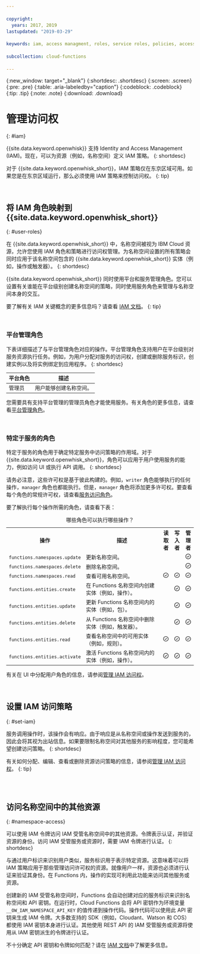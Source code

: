 ```yaml
---

copyright:
  years: 2017, 2019
lastupdated: "2019-03-29"

keywords: iam, access managment, roles, service roles, policies, access

subcollection: cloud-functions

---
```


{:new_window: target="_blank"}
{:shortdesc: .shortdesc}
{:screen: .screen}
{:pre: .pre}
{:table: .aria-labeledby="caption"}
{:codeblock: .codeblock}
{:tip: .tip}
{:note: .note}
{:download: .download}


# 管理访问权
{: #iam}

{{site.data.keyword.openwhisk}} 支持 Identity and Access Management (IAM)。现在，可以为资源（例如，名称空间）定义 IAM 策略。
{: shortdesc}

对于 {{site.data.keyword.openwhisk_short}}，IAM 策略仅在东京区域可用。如果您是在东京区域运行，那么必须使用 IAM 策略来控制访问权。
{: tip}

</br>

## 将 IAM 角色映射到 {{site.data.keyword.openwhisk_short}}
{: #user-roles}

在 {{site.data.keyword.openwhisk_short}} 中，名称空间被视为 IBM Cloud 资源，允许您使用 IAM 角色和策略进行访问权管理。为名称空间设置的所有策略会同时应用于该名称空间包含的 {{site.data.keyword.openwhisk_short}} 实体（例如，操作或触发器）。
{: shortdesc}

{{site.data.keyword.openwhisk_short}} 同时使用平台和服务管理角色。您可以设置有关谁能在平台级别创建名称空间的策略，同时使用服务角色来管理与名称空间本身的交互。

要了解有关 IAM 关键概念的更多信息吗？请查看 [IAM 文档](/docs/iam?topic=iam-iamconcepts#iamconcepts)。
{: tip}

</br>

### 平台管理角色

下表详细描述了与平台管理角色对应的操作。平台管理角色支持用户在平台级别对服务资源执行任务。例如，为用户分配对服务的访问权，创建或删除服务标识，创建实例以及将实例绑定到应用程序。
{: shortdesc}

<table>
  <thead>
    <tr>
      <th>平台角色</th>
      <th>描述</th>
    </tr>
  </thead>
  <tbody>
    <tr>
      <td>管理员</td>
      <td>用户能够创建名称空间。</td>
    </tr>
  </tbody>
</table>

您需要具有支持平台管理的管理员角色才能使用服务。有关角色的更多信息，请查看[平台管理角色](/docs/iam?topic=iam-userroles)。

</br>

### 特定于服务的角色

特定于服务的角色用于确定特定服务中访问策略的作用域。对于 {{site.data.keyword.openwhisk_short}}，角色可以应用于用户使用服务的能力，例如访问 UI 或执行 API 调用。
{: shortdesc}


请务必注意，这些许可权是基于彼此构建的。例如，`writer` 角色能够执行的任何操作，`manager` 角色也都能执行。但是，`manager` 角色将添加更多许可权。要查看每个角色的常规许可权，请查看[服务访问角色](/docs/iam?topic=iam-userroles)。

要了解执行每个操作所需的角色，请查看下表：

<table><caption>哪些角色可以执行哪些操作？</caption>
  <tr>
    <th style="width:150px">操作</th>
    <th style="width:2500px">描述</th>
    <th style="width:50px">读取者</th>
    <th style="width:50px">写入者</th>
    <th style="width:50px">管理者</th>
  </tr>
  <tr>
    <td><code>functions.namespaces.update</code></td>
    <td>更新名称空间。</td>
    <td></td>
    <td></td>
    <td><img src="images/confirm.png" width="32" alt="功能可用" style="width:32px;" /></td>
  </tr>
  <tr>
    <td><code>functions.namespaces.delete</code></td>
    <td>删除名称空间。</td>
    <td></td>
    <td></td>
    <td><img src="images/confirm.png" width="32" alt="功能可用" style="width:32px;" /></td>
  </tr>
  <tr>
    <td><code>functions.namespaces.read</code></td>
    <td>查看可用名称空间。</td>
    <td><img src="images/confirm.png" width="32" alt="功能可用" style="width:32px;" /></td>
    <td><img src="images/confirm.png" width="32" alt="功能可用" style="width:32px;" /></td>
    <td><img src="images/confirm.png" width="32" alt="功能可用" style="width:32px;" /></td>
  </tr>
  <tr>
    <td><code>functions.entities.create</code></td>
    <td>在 Functions 名称空间内创建实体（例如，操作）。</td>
    <td> </td>
    <td><img src="images/confirm.png" width="32" alt="功能可用" style="width:32px;" /></td>
    <td><img src="images/confirm.png" width="32" alt="功能可用" style="width:32px;" /></td>
  </tr>
  <tr>
    <td><code>functions.entities.update</code></td>
    <td>更新 Functions 名称空间内的实体（例如，包）。</td>
    <td> </td>
    <td><img src="images/confirm.png" width="32" alt="功能可用" style="width:32px;" /></td>
    <td><img src="images/confirm.png" width="32" alt="功能可用" style="width:32px;" /></td>
  </tr>
  <tr>
    <td><code>functions.entities.delete</code></td>
    <td>从 Functions 名称空间中删除实体（例如，触发器）。</td>
    <td> </td>
    <td><img src="images/confirm.png" width="32" alt="功能可用" style="width:32px;" /></td>
    <td><img src="images/confirm.png" width="32" alt="功能可用" style="width:32px;" /></td>
  </tr>
  <tr>
    <td><code>functions.entities.read</code></td>
    <td>查看名称空间中的可用实体（例如，规则）。</td>
    <td><img src="images/confirm.png" width="32" alt="功能可用" style="width:32px;" /></td>
    <td><img src="images/confirm.png" width="32" alt="功能可用" style="width:32px;" /></td>
    <td><img src="images/confirm.png" width="32" alt="功能可用" style="width:32px;" /></td>
  </tr>
  <tr>
    <td><code>functions.entities.activate</code></td>
    <td>激活 Functions 名称空间内的实体（例如，操作）。</td>
    <td><img src="images/confirm.png" width="32" alt="功能可用" style="width:32px;" /></td>
    <td><img src="images/confirm.png" width="32" alt="功能可用" style="width:32px;" /></td>
    <td><img src="images/confirm.png" width="32" alt="功能可用" style="width:32px;" /></td>
  </tr>
</table>

有关在 UI 中分配用户角色的信息，请参阅[管理 IAM 访问权](/docs/iam?topic=iam-iammanidaccser#iammanidaccser)。

</br>


## 设置 IAM 访问策略
{: #set-iam}

服务调用操作时，该操作会有响应。由于响应是从名称空间或操作发送到服务的，因此会将其视为出站信息。如果要限制名称空间对其他服务的影响程度，您可能希望创建访问策略。
{: shortdesc}

有关如何分配、编辑、查看或删除资源访问策略的信息，请参阅[管理 IAM 访问权](/docs/iam?topic=iam-iammanidaccser#iammanidaccser)。
{: tip}




</br>
</br>

## 访问名称空间中的其他资源
{: #namespace-access}

可以使用 IAM 令牌访问 IAM 受管名称空间中的其他资源。令牌表示认证，并验证资源的身份。访问 IAM 受管服务或资源时，需要 IAM 令牌进行认证。
{: shortdesc}

与通过用户标识来识别用户类似，服务标识用于表示特定资源。这意味着可以将 IAM 策略应用于那些管理访问许可权的资源。就像用户一样，资源也必须进行认证来验证其身份。在 Functions 内，操作的实现可利用此功能来访问其他服务或资源。

创建新的 IAM 受管名称空间时，Functions 会自动创建对应的服务标识来识别名称空间和 API 密钥。在运行时，Cloud Functions 会将 API 密钥作为环境变量 `__OW_IAM_NAMESPACE_API_KEY` 的值传递到操作代码。操作代码可以使用此 API 密钥来生成 IAM 令牌。大多数支持的 SDK（例如，Cloudant、Watson 和 COS）都使用 IAM 密钥本身进行认证。其他使用 REST API 的 IAM 受管服务或资源将使用从 IAM 密钥派生的令牌进行认证。

不十分确定 API 密钥和令牌如何匹配？请在 [IAM 文档](/docs/iam?topic=iam-iamapikeysforservices)中了解更多信息。
